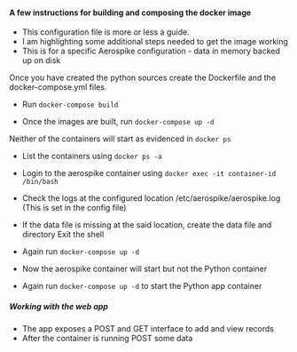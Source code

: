 #### A few instructions for building and composing the docker image

* This configuration file is more or less a guide.
* I am highlighting some additional steps needed to get the image working
* This is for a specific Aerospike configuration - data in memory backed up on disk
  
Once you have created the python sources create the Dockerfile and the docker-compose.yml files.

* Run
` docker-compose build
`

* Once the images are built, run
  `docker-compose up -d`

Neither of the containers will start as evidenced in `docker ps`

* List the containers using `docker ps -a`
* Login to the aerospike container using `docker exec -it container-id /bin/bash`
* Check the logs at the configured location /etc/aerospike/aerospike.log (This is set in the config file)
* If the data file is missing at the said location, create the data file and directory
Exit the shell

* Again run `docker-compose up -d`
* Now the aerospike container will start but not the Python container
* Again run `docker-compose up -d` to start the Python app container

##### Working with the web app

* The app exposes a POST and GET interface to add and view records
* After the container is running POST some data
